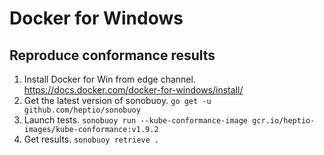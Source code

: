 # Docker for Windows

## Reproduce conformance results

1. Install Docker for Win from edge channel. https://docs.docker.com/docker-for-windows/install/
2. Get the latest version of sonobuoy. `go get -u github.com/heptio/sonobuoy`
3. Launch tests. `sonobuoy run --kube-conformance-image gcr.io/heptio-images/kube-conformance:v1.9.2`
4. Get results. `sonobuoy retrieve .`

